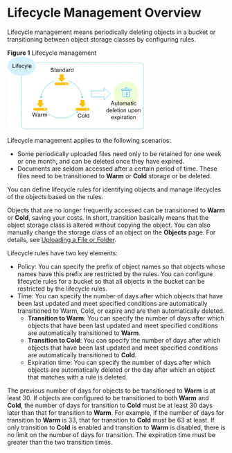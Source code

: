 # Lifecycle Management Overview<a name="obs_03_0425"></a>

Lifecycle management means periodically deleting objects in a bucket or transitioning between object storage classes by configuring rules.

**Figure  1**  Lifecycle management<a name="fig18775193517274"></a>  
![](figures/lifecycle-management.png "lifecycle-management")

Lifecycle management applies to the following scenarios:

-   Some periodically uploaded files need only to be retained for one week or one month, and can be deleted once they have expired.
-   Documents are seldom accessed after a certain period of time. These files need to be transitioned to  **Warm**  or  **Cold**  storage or be deleted.

You can define lifecycle rules for identifying objects and manage lifecycles of the objects based on the rules.

Objects that are no longer frequently accessed can be transitioned to  **Warm**  or  **Cold**, saving your costs. In short, transition basically means that the object storage class is altered without copying the object. You can also manually change the storage class of an object on the  **Objects**  page. For details, see  [Uploading a File or Folder](uploading-a-file-or-folder.md).

Lifecycle rules have two key elements:

-   Policy: You can specify the prefix of object names so that objects whose names have this prefix are restricted by the rules. You can configure lifecycle rules for a bucket so that all objects in the bucket can be restricted by the lifecycle rules.
-   Time: You can specify the number of days after which objects that have been last updated and meet specified conditions are automatically transitioned to Warm, Cold, or expire and are then automatically deleted.
    -   **Transition to Warm**: You can specify the number of days after which objects that have been last updated and meet specified conditions are automatically transitioned to  **Warm**.
    -   **Transition to Cold**: You can specify the number of days after which objects that have been last updated and meet specified conditions are automatically transitioned to  **Cold**.
    -   Expiration time: You can specify the number of days after which objects are automatically deleted or the day after which an object that matches with a rule is deleted.


The previous number of days for objects to be transitioned to  **Warm**  is at least 30. If objects are configured to be transitioned to both  **Warm**  and  **Cold**, the number of days for transition to  **Cold**  must be at least 30 days later than that for transition to  **Warm**. For example, if the number of days for transition to  **Warm**  is 33, that for transition to  **Cold**  must be 63 at least. If only transition to  **Cold**  is enabled and transition to  **Warm**  is disabled, there is no limit on the number of days for transition. The expiration time must be greater than the two transition times.

